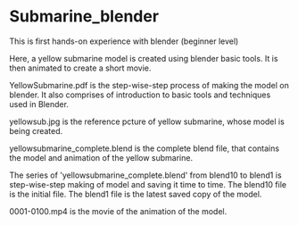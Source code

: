 # Submarine_blender
This is first hands-on experience with blender (beginner level)

Here, a yellow submarine model is created using blender basic tools.
It is then animated to create a short movie.

YellowSubmarine.pdf is the step-wise-step process of making the model on blender.
It also comprises of introduction to basic tools and techniques used in Blender.

yellowsub.jpg is the reference pcture of yellow submarine, whose model is being created.

yellowsubmarine_complete.blend is the complete blend file, that contains the model and animation of the yellow submarine.

The series of 'yellowsubmarine_complete.blend<number>' from blend10 to blend1 is step-wise-step making of model and saving it time to time. The blend10 file is the initial file. The blend1 file is the latest saved copy of the model.

0001-0100.mp4 is the movie of the animation of the model.
